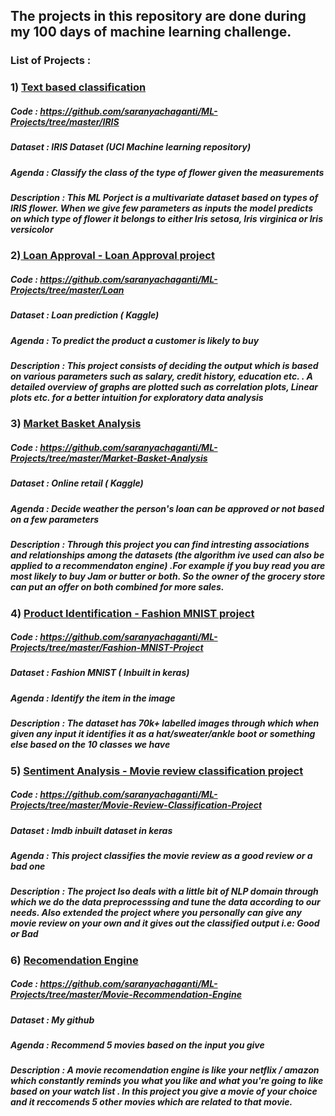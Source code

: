 ## The projects in this repository are done during my 100 days of machine learning challenge. 

### List of Projects : 

###  1) <ins> Text based classification </ins>

##### Code : https://github.com/saranyachaganti/ML-Projects/tree/master/IRIS
##### Dataset : IRIS Dataset (UCI Machine learning repository)
##### Agenda : Classify the class of the type of flower given the measurements
##### Description : This ML Porject is a multivariate dataset based on types of IRIS flower. When we give few parameters as inputs the model predicts on which type of flower it belongs to either Iris setosa, Iris virginica or Iris versicolor

### 2)<ins> Loan Approval - Loan Approval project </ins>

##### Code : https://github.com/saranyachaganti/ML-Projects/tree/master/Loan
##### Dataset : Loan prediction ( Kaggle)
##### Agenda : To predict the product a customer is likely to buy
##### Description : This project consists of deciding the output which is based on various parameters such as salary, credit history, education etc. . A detailed overview of graphs are plotted such as correlation plots, Linear plots etc. for a better intuition for exploratory data analysis

### 3) <ins> Market Basket Analysis </ins>

##### Code : https://github.com/saranyachaganti/ML-Projects/tree/master/Market-Basket-Analysis
##### Dataset : Online retail ( Kaggle)
##### Agenda : Decide weather the person's loan can be approved or not based on a few parameters
##### Description : Through this project you can find intresting associations and relationships among the datasets (the algorithm ive used can also be applied to a  recommendaton engine) .For example if you buy read you are most likely to buy Jam or butter or both. So the owner of the grocery store can put an offer on both combined for more sales. 

### 4) <ins> Product Identification - Fashion MNIST project </ins>

##### Code : https://github.com/saranyachaganti/ML-Projects/tree/master/Fashion-MNIST-Project
##### Dataset : Fashion MNIST ( Inbuilt in keras)
##### Agenda : Identify the item in the image
##### Description : The dataset has 70k+ labelled images through which when given any input it identifies it as a hat/sweater/ankle boot or something else based on the 10 classes we have 

### 5) <ins> Sentiment Analysis - Movie review classification project </ins>

##### Code : https://github.com/saranyachaganti/ML-Projects/tree/master/Movie-Review-Classification-Project
##### Dataset : Imdb inbuilt dataset in keras
##### Agenda : This project classifies the movie review as a good review or a bad one
##### Description : The project lso deals with a little bit of NLP domain through which we do the data preprocesssing and tune the data according to our needs. Also extended the project where you personally can give any movie review on your own and it gives out the classified output i.e: Good or Bad

### 6) <ins> Recomendation Engine </ins>

##### Code : https://github.com/saranyachaganti/ML-Projects/tree/master/Movie-Recommendation-Engine
##### Dataset : My github
##### Agenda : Recommend 5 movies based on the input you give
##### Description : A movie recomendation engine is like your netflix / amazon which constantly reminds you what you like and what you're going to like based on your watch list . In this project you give a movie of your choice and it reccomends 5 other movies which are related to that movie.
